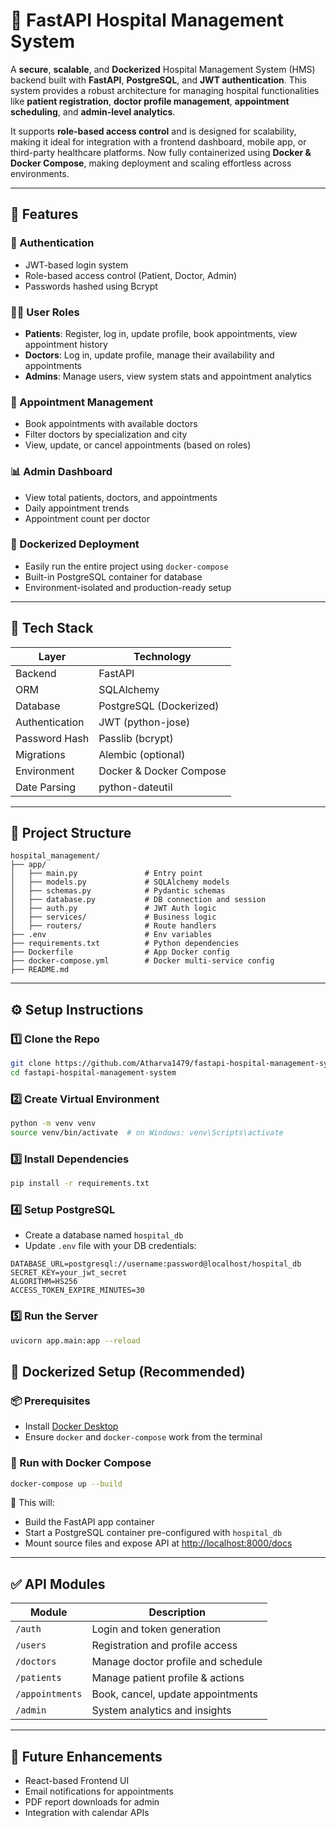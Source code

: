 # 🏥 FastAPI Hospital Management System

A **secure**, **scalable**, and **Dockerized** Hospital Management System (HMS) backend built with **FastAPI**, **PostgreSQL**, and **JWT authentication**. This system provides a robust architecture for managing hospital functionalities like **patient registration**, **doctor profile management**, **appointment scheduling**, and **admin-level analytics**.

It supports **role-based access control** and is designed for scalability, making it ideal for integration with a frontend dashboard, mobile app, or third-party healthcare platforms. Now fully containerized using **Docker & Docker Compose**, making deployment and scaling effortless across environments.

---

## 🚀 Features

### 🔐 Authentication
- JWT-based login system
- Role-based access control (Patient, Doctor, Admin)
- Passwords hashed using Bcrypt

### 👩‍⚕️ User Roles
- **Patients**: Register, log in, update profile, book appointments, view appointment history
- **Doctors**: Log in, update profile, manage their availability and appointments
- **Admins**: Manage users, view system stats and appointment analytics

### 📅 Appointment Management
- Book appointments with available doctors
- Filter doctors by specialization and city
- View, update, or cancel appointments (based on roles)

### 📊 Admin Dashboard
- View total patients, doctors, and appointments
- Daily appointment trends
- Appointment count per doctor

### 🐳 Dockerized Deployment
- Easily run the entire project using `docker-compose`
- Built-in PostgreSQL container for database
- Environment-isolated and production-ready setup

---

## 🧱 Tech Stack

| Layer         | Technology                |
|---------------|---------------------------|
| Backend       | FastAPI                   |
| ORM           | SQLAlchemy                |
| Database      | PostgreSQL (Dockerized)   |
| Authentication| JWT (python-jose)         |
| Password Hash | Passlib (bcrypt)          |
| Migrations    | Alembic (optional)        |
| Environment   | Docker & Docker Compose   |
| Date Parsing  | python-dateutil           |
---

## 📁 Project Structure

```
hospital_management/
├── app/
│   ├── main.py               # Entry point
│   ├── models.py             # SQLAlchemy models
│   ├── schemas.py            # Pydantic schemas
│   ├── database.py           # DB connection and session
│   ├── auth.py               # JWT Auth logic
│   ├── services/             # Business logic
│   ├── routers/              # Route handlers
├── .env                      # Env variables
├── requirements.txt          # Python dependencies
├── Dockerfile                # App Docker config
├── docker-compose.yml        # Docker multi-service config
├── README.md
```

---

## ⚙️ Setup Instructions

### 1️⃣ Clone the Repo
```bash
git clone https://github.com/Atharva1479/fastapi-hospital-management-system.git
cd fastapi-hospital-management-system
```

### 2️⃣ Create Virtual Environment
```bash
python -m venv venv
source venv/bin/activate  # on Windows: venv\Scripts\activate
```

### 3️⃣ Install Dependencies
```bash
pip install -r requirements.txt
```

### 4️⃣ Setup PostgreSQL
- Create a database named `hospital_db`
- Update `.env` file with your DB credentials:

```env
DATABASE_URL=postgresql://username:password@localhost/hospital_db
SECRET_KEY=your_jwt_secret
ALGORITHM=HS256
ACCESS_TOKEN_EXPIRE_MINUTES=30
```

### 5️⃣ Run the Server
```bash
uvicorn app.main:app --reload
```

## 🐳 Dockerized Setup (Recommended)

### 📦 Prerequisites
- Install [Docker Desktop](https://www.docker.com/products/docker-desktop)
- Ensure `docker` and `docker-compose` work from the terminal

### 🚀 Run with Docker Compose
```bash
docker-compose up --build
```

📌 This will:
- Build the FastAPI app container
- Start a PostgreSQL container pre-configured with `hospital_db`
- Mount source files and expose API at [http://localhost:8000/docs](http://localhost:8000/docs)

---

## ✅ API Modules

| Module       | Description                         |
|--------------|-------------------------------------|
| `/auth`      | Login and token generation          |
| `/users`     | Registration and profile access     |
| `/doctors`   | Manage doctor profile and schedule  |
| `/patients`  | Manage patient profile & actions    |
| `/appointments` | Book, cancel, update appointments |
| `/admin`     | System analytics and insights       |

---

## 📌 Future Enhancements

- React-based Frontend UI
- Email notifications for appointments
- PDF report downloads for admin
- Integration with calendar APIs
